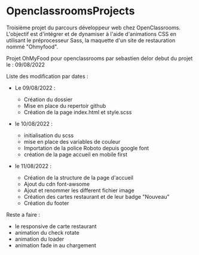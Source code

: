 

# OpenclassroomsProjects

Troisième projet du parcours développeur web chez OpenClassrooms. 
L'objectif est d'intégrer et de dynamiser à l'aide d'animations CSS en utilisant le préprocesseur Sass, la maquette d'un site de restauration nommé "Ohmyfood".

Projet OhMyFood pour openclassrooms par sebastien delor 
debut du projet le : 09/08/2022

Liste des modification par dates :

- Le 09/08/2022 :
  - Création du dossier 
  - Mise en place du repertoir github
  - Création de la page index.html et style.scss

- le 10/08/2022 :
  - initialisation du scss
  - mise en place des variables de couleur 
  - Importation de la police Roboto depuis google font
  - création de la page accueil en mobile first

- le 11/08/2022 :
  - Création de la structure de la page d'accueil
  - Ajout du cdn font-awsome
  - Ajout et renommer les different fichier image
  - Création des cartes restaurant et de leur badge "Nouveau" 
  - Création du footer 

Reste a faire :
- le responsive de carte restaurant 
- animation du check  rotate 
- animation du loader
- animation fade in au chargement